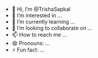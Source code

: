 - 👋 Hi, I’m @TrishaSapkal
- 👀 I’m interested in ...
- 🌱 I’m currently learning ...
- 💞️ I’m looking to collaborate on ...
- 📫 How to reach me ...
- 😄 Pronouns: ...
- ⚡ Fun fact: ...

<!---
TrishaSapkal/TrishaSapkal is a ✨ special ✨ repository because its `README.md` (this file) appears on your GitHub profile.
You can click the Preview link to take a look at your changes.
--->
